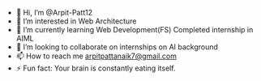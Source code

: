 - 👋 Hi, I’m @Arpit-Patt12
- 👀 I’m interested in Web Architecture
- 🌱 I’m currently learning Web Development(FS)
Completed internship in AIML
- 💞️ I’m looking to collaborate on internships on AI background
- 📫 How to reach me arpitpattanaik7@gmail.com
- ⚡ Fun fact: Your brain is constantly eating itself.

<!---
Arpit-Patt12/Arpit-Patt12 is a ✨ special ✨ repository because its `README.md` (this file) appears on your GitHub profile.
You can click the Preview link to take a look at your changes.
--->
